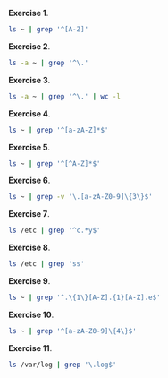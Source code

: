 **Exercise 1**.
```bash
ls ~ | grep '^[A-Z]'
```

**Exercise 2**.
```bash
ls -a ~ | grep '^\.' 
```

**Exercise 3**.
```bash
ls -a ~ | grep '^\.' | wc -l
```

**Exercise 4**.
```bash
ls ~ | grep '^[a-zA-Z]*$'
```

**Exercise 5**.
```bash
ls ~ | grep '^[^A-Z]*$'
```

**Exercise 6**.
```bash
ls ~ | grep -v '\.[a-zA-Z0-9]\{3\}$'
```

**Exercise 7**.
```bash
ls /etc | grep '^c.*y$'
```

**Exercise 8**.
```bash
ls /etc | grep 'ss'
```

**Exercise 9**.
```bash
ls ~ | grep '^.\{1\}[A-Z].{1}[A-Z].e$'
```

**Exercise 10**.
```bash
ls ~ | grep '^[a-zA-Z0-9]\{4\}$'
```

**Exercise 11**.
```bash
ls /var/log | grep '\.log$'
